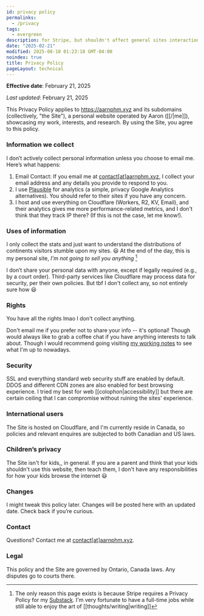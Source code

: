 ```yaml
---
id: privacy policy
permalinks:
  - /privacy
tags:
  - evergreen
description: for Stripe, but shouldn't affect general sites interaction
date: "2025-02-21"
modified: 2025-08-10 01:23:18 GMT-04:00
noindex: true
title: Privacy Policy
pageLayout: technical
---
```


**Effective date**: February 21, 2025

_Last updated_: February 21, 2025

This Privacy Policy applies to https://aarnphm.xyz and its subdomains (collectively, "the Site"), a personal website
operated by Aaron ([[/|me]]), showcasing my work, interests, and research. By using the Site, you agree to this policy.

### Information we collect

I don’t actively collect personal information unless you choose to email me. Here’s what happens:

1. Email Contact: If you email me at [contact\[at\]aarnphm.xyz](mailto:contact@aarnphm.xyz), I collect your
   email address and any details you provide to respond to you.
2. I use [Plausible](https://plausible.io/) for analytics (a simple, privacy Google Analytics alternatives). You should refer to their sites if you have any concern.
3. I host and use everything on Cloudflare (Workers, R2, KV, Email), and their analytics gives me more performance-related metrics, and I don't think that they track IP there? (If this is not the case, let me know!).

### Uses of information

I only collect the stats and just want to understand the distributions of continents visitors stumble upon my sites. :smiley:
At the end of the day, this is my personal site, _I'm not going to sell you anything_ [^stripe]

I don’t share your personal data with anyone, except if legally required (e.g., by a court order).
Third-party services like Cloudflare may process data for security, per their own policies. But tbf I don't collect any, so not entirely sure how :smiley:

[^stripe]: The only reason this page exists is because Stripe requires a Privacy Policy for my [Substack](https://livingalonealone.com/). I'm very fortunate to have a full-time jobs while still able to enjoy the art of [[thoughts/writing|writing]]

### Rights

You have all the rights lmao I don't collect anything.

Don't email me if you prefer not to share your info -- it's optional! Though would always like to grab a coffee chat if you have anything interests to talk about. Though I would recommend going visiting [my working notes](https://notes.aarnphm.xyz) to see what I'm up to nowadays.

### Security

SSL and everything standard web security stuff are enabled by default. DDOS and different CDN zones are also enabled for best browsing experience. I tried my best for web [[colophon|accessibility]] but there are certain ceiling that I can compromise without ruining the sites' experience.

### International users

The Site is hosted on Cloudflare, and I'm currently reside in Canada, so policies and relevant enquires are subjected to both Canadian and US laws.

### Children’s privacy

The Site isn't for kids,, in general. If you are a parent and think that your kids shouldn't use this website, then teach them, I don't have any responsibilities for how your kids browse the internet :smiley:

### Changes

I might tweak this policy later. Changes will be posted here with an updated date.
Check back if you’re curious.

### Contact

Questions? Contact me at [contact\[at\]aarnphm.xyz](mailto:contact@aarnphm.xyz).

### Legal

This policy and the Site are governed by Ontario, Canada laws. Any disputes go to courts there.
